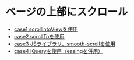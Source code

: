 # ページの上部にスクロール

- [case1 scrollIntoViewを使用](./case1/dist/)
- [case2 scrollToを使用](./case2/dist/)
- [case3 JSライブラリ、smooth-scrollを使用](./case3/dist/)
- [case4 jQueryを使用（easingを併用）](./case4/dist/)
